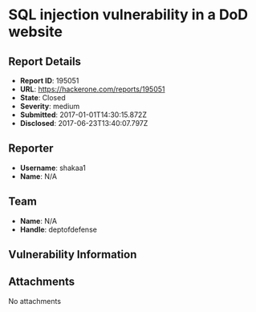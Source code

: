 # SQL injection vulnerability in a DoD website

## Report Details
- **Report ID**: 195051
- **URL**: https://hackerone.com/reports/195051
- **State**: Closed
- **Severity**: medium
- **Submitted**: 2017-01-01T14:30:15.872Z
- **Disclosed**: 2017-06-23T13:40:07.797Z

## Reporter
- **Username**: shakaa1
- **Name**: N/A

## Team
- **Name**: N/A
- **Handle**: deptofdefense

## Vulnerability Information


## Attachments
No attachments
